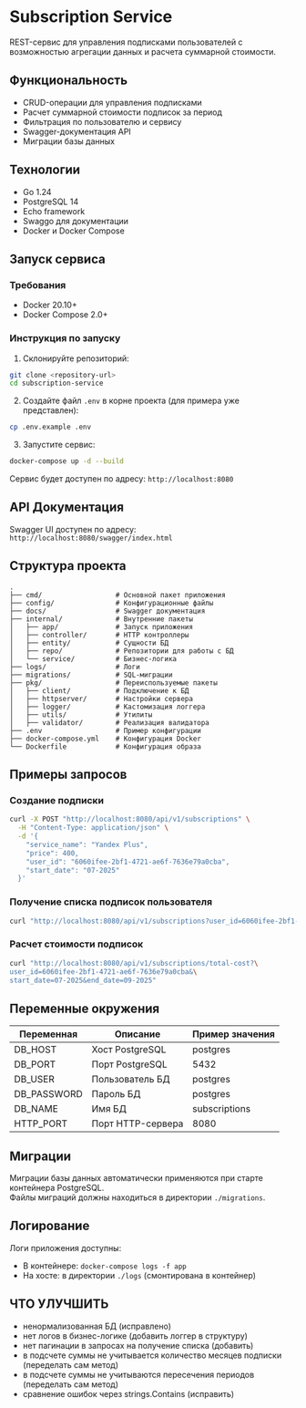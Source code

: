 # Subscription Service

REST-сервис для управления подписками пользователей с возможностью агрегации данных и расчета суммарной стоимости.

## Функциональность

- CRUD-операции для управления подписками
- Расчет суммарной стоимости подписок за период
- Фильтрация по пользователю и сервису
- Swagger-документация API
- Миграции базы данных

## Технологии

- Go 1.24
- PostgreSQL 14
- Echo framework
- Swaggo для документации
- Docker и Docker Compose

## Запуск сервиса

### Требования

- Docker 20.10+
- Docker Compose 2.0+

### Инструкция по запуску

1. Склонируйте репозиторий:
```bash
git clone <repository-url>
cd subscription-service
```

2. Создайте файл `.env` в корне проекта (для примера уже представлен):
```bash
cp .env.example .env
```

3. Запустите сервис:
```bash
docker-compose up -d --build
```

Сервис будет доступен по адресу: `http://localhost:8080`

## API Документация

Swagger UI доступен по адресу:  
`http://localhost:8080/swagger/index.html`

## Структура проекта

```
.
├── cmd/                  # Основной пакет приложения
├── config/               # Конфигурационные файлы
├── docs/                 # Swagger документация
├── internal/             # Внутренние пакеты
│   ├── app/              # Запуск приложения
│   ├── controller/       # HTTP контроллеры
│   ├── entity/           # Сущности БД
│   ├── repo/             # Репозитории для работы с БД
│   └── service/          # Бизнес-логика
├── logs/                 # Логи
├── migrations/           # SQL-миграции
├── pkg/                  # Переиспользуемые пакеты
│   ├── client/           # Подключение к БД
│   ├── httpserver/       # Настройки сервера
│   ├── logger/           # Кастомизация логгера
│   ├── utils/            # Утилиты
│   ├── validator/        # Реализация валидатора
├── .env                  # Пример конфигурации
├── docker-compose.yml    # Конфигурация Docker
└── Dockerfile            # Конфигурация образа
```

## Примеры запросов

### Создание подписки
```bash
curl -X POST "http://localhost:8080/api/v1/subscriptions" \
  -H "Content-Type: application/json" \
  -d '{
    "service_name": "Yandex Plus",
    "price": 400,
    "user_id": "6060ifee-2bf1-4721-ae6f-7636e79a0cba",
    "start_date": "07-2025"
  }'
```

### Получение списка подписок пользователя
```bash
curl "http://localhost:8080/api/v1/subscriptions?user_id=6060ifee-2bf1-4721-ae6f-7636e79a0cba"
```

### Расчет стоимости подписок
```bash
curl "http://localhost:8080/api/v1/subscriptions/total-cost?\
user_id=6060ifee-2bf1-4721-ae6f-7636e79a0cba&\
start_date=07-2025&end_date=09-2025"
```

## Переменные окружения

| Переменная       | Описание                     | Пример значения        |
|------------------|------------------------------|------------------------|
| DB_HOST          | Хост PostgreSQL              | postgres               |
| DB_PORT          | Порт PostgreSQL              | 5432                   |
| DB_USER          | Пользователь БД              | postgres               |
| DB_PASSWORD      | Пароль БД                    | postgres               |
| DB_NAME          | Имя БД                       | subscriptions          |
| HTTP_PORT        | Порт HTTP-сервера            | 8080                   |

## Миграции

Миграции базы данных автоматически применяются при старте контейнера PostgreSQL.  
Файлы миграций должны находиться в директории `./migrations`.

## Логирование

Логи приложения доступны:
- В контейнере: `docker-compose logs -f app`
- На хосте: в директории `./logs` (смонтирована в контейнер)


## ЧТО УЛУЧШИТЬ

- ненормализованная БД (исправлено)
- нет логов в бизнес-логике (добавить логгер в структуру)
- нет пагинации в запросах на получение списка (добавить)
- в подсчете суммы не учитывается количество месяцев подписки (переделать сам метод)
- в подсчете суммы не учитываются пересечения периодов (переделать сам метод)
- сравнение ошибок через strings.Contains (исправить)